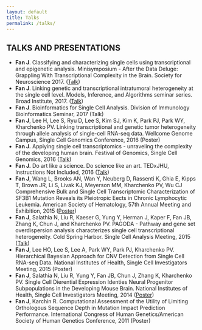 ```yaml
---
layout: default
title: Talks
permalink: /talks/
---
```


## TALKS AND PRESENTATIONS
- **Fan J**. Classifying and characterizing single cells using transcriptional and epigenetic analysis. Minisymposium - After the Data Deluge: Grappling With Transcriptional Complexity in the Brain. Society for Neuroscience 2017. ([Talk](https://www.slideshare.net/JeanFan1/society-for-neuroscience-november-2017-sndropseq-scthsseq-talk))
- **Fan J**. Linking genetic and transcriptional intratumoral heterogeneity at the single cell level. Models, Inference, and Algorithms seminar series. Broad Institute, 2017. ([Talk](https://www.youtube.com/watch?v=zJEDoBrKVKE))
- **Fan J**. Bioinformatics for Single Cell Analysis. Division of Immunology Bioinformatics Seminar, 2017 (Talk)
- **Fan J**, Lee H, Lee S, Ryu D, Lee S, Kim SJ, Kim K, Park PJ, Park WY, Kharchenko PV. Linking transcriptional and genetic tumor heterogeneity through allele analysis of single-cell RNA-seq data. Wellcome Genome Campus, Single Cell Genomics Conference, 2016 (Poster)
- **Fan J.** Applying single cell transcriptomics - unraveling the complexity of the developing human
brain. Festival of Genomics, Single Cell Genomics, 2016 ([Talk](http://www.slideshare.net/JeanFan1/festival-of-genomics-2016-brain-talk))
- **Fan J.** Do art like a science. Do science like an art. TEDxJHU, Instructions Not Included, 2016
([Talk](https://www.youtube.com/watch?v=MYbfY0Tzc-c)) 
- **Fan J**, Wang L, Brooks AN, Wan Y, Neuberg D, Rassenti K, Ghia E, Kipps T, Brown JR, Li S,
Livak KJ, Meyerson MM, Kharchenko PV, Wu CJ Comprehensive Bulk and Single Cell
Transcriptomic Characterization of SF3B1 Mutation Reveals its Pleiotropic Eects in Chronic
Lymphocytic Leukemia. American Society of Hematology, 57th Annual Meeting and Exhibition,
2015 ([Poster](../images/posters/ash_2015.pdf))
- **Fan J**, Salathia N, Liu R, Kaeser G, Yung Y, Herman J, Kaper F, Fan JB, Zhang K, Chun J, and
Kharchenko PV. PAGODA - Pathway and gene set overdispersion analysis characterizes single cell
transcriptional heterogeneity. Cold Spring Harbor. Single Cell Analysis Meeting, 2015 ([Talk](http://www.slideshare.net/JeanFan1/csh-sc-2015-pagoda-talk))
- **Fan J**, Lee HO, Lee S, Lee A, Park WY, Park PJ, Kharchenko PV. Hierarchical Bayesian
Approach for CNV Detection from Single Cell RNA-seq Data. National Institutes of Health, Single
Cell Investigators Meeting, 2015 (Poster)
- **Fan J**, Salathia N, Liu R, Yung Y, Fan JB, Chun J, Zhang K, Kharchenko PV. Single Cell
Dierential Expression Identies Neural Progenitor Subpopulations in the Developing Mouse Brain.
National Institutes of Health, Single Cell Investigators Meeting, 2014 ([Poster](../images/posters/pagoda.pdf))
- **Fan J**, Karchin R. Computational Assessment of the Utility of Limiting Orthologous Sequence
Depth in Mutation Impact Prediction Performance. International Congress of Human
Genetics/American Society of Human Genetics Conference, 2011 (Poster)
